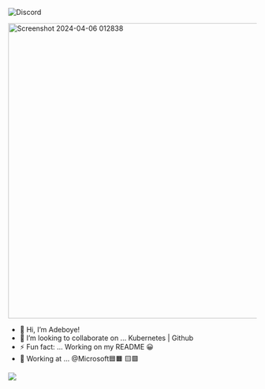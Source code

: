 ![Discord](https://img.shields.io/discord/1200102601451114547?logo=github&labelColor=blue)

<img width="600" alt="Screenshot 2024-04-06 012838" src="https://github.com/fadarboye/fadarboye/assets/130584349/0047c860-9689-49fb-9d77-2090d15199aa">

- 👋 Hi, I’m Adeboye!
- 💜 I’m looking to collaborate on ... Kubernetes | Github 
- ⚡ Fun fact: ... Working on my README 😀
- 🏬 Working at ... @Microsoft🟦🟧
                               🟨🟩

<a href="https://www.linkedin.com/in/adeboye-famurewa-700b9426/"><img src="https://img.shields.io/badge/LinkedIn-0077B5?style=for-the-badge&logo=linkedin&logoColor=white"></a>  



<!---
fadarboye/fadarboye is a ✨ special ✨ repository because its `README.md` (this file) appears on your GitHub profile.
You can click the Preview link to take a look at your changes.
--->
